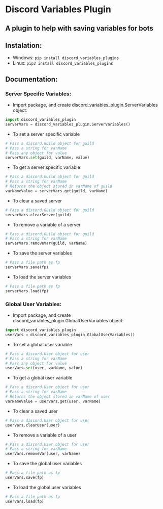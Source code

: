 # Discord Variables Plugin
## A plugin to help with saving variables for bots
## Instalation:
- Windows: `pip install discord_variables_plugins`
- Linux: `pip3 install discord_variables_plugins`
## Documentation:
### Server Specific Variables:
- Import package, and create discord_variables_plugin.ServerVariables object:
```python
import discord_variables_plugin
serverVars = discord_variables_plugin.ServerVariables()
```
- To set a server specific variable
```python
# Pass a discord.Guild object for guild
# Pass a string for varName
# Pass any object for value
serverVars.set(guild, varName, value)
```
- To get a server specific variable
```python
# Pass a discord.Guild object for guild
# Pass a string for varName
# Returns the object stored in varName of guild
varNameValue = serverVars.get(guild, varName)
```
- To clear a saved server
```python
# Pass a discord.Guild object for guild
serverVars.clearServer(guild)
```
- To remove a variable of a server
```python
# Pass a discord.Guild object for guild
# Pass a string for varName
serverVars.removeVar(guild, varName)
```
- To save the server variables
```python
# Pass a file path as fp
serverVars.save(fp)
```
- To load the server variables
```python
# Pass a file path as fp
serverVars.load(fp)
```

### Global User Variables:
- Import package, and create discord_variables_plugin.GlobalUserVariables object:
```python
import discord_variables_plugin
userVars = discord_variables_plugin.GlobalUserVariables()
```
- To set a global user variable
```python
# Pass a discord.User object for user
# Pass a string for varName
# Pass any object for value
userVars.set(user, varName, value)
```
- To get a global user variable
```python
# Pass a discord.User object for user
# Pass a string for varName
# Returns the object stored in varName of user
varNameValue = userVars.get(user, varName)
```
- To clear a saved user
```python
# Pass a discord.User object for user
userVars.clearUser(user)
```
- To remove a variable of a user
```python
# Pass a discord.User object for user
# Pass a string for varName
userVars.removeVar(user, varName)
```
- To save the global user variables
```python
# Pass a file path as fp
userVars.save(fp)
```
- To load the global user variables
```python
# Pass a file path as fp
userVars.load(fp)
```